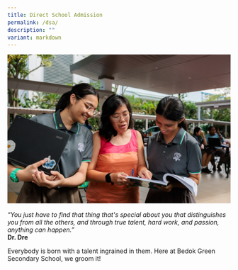```yaml
---
title: Direct School Admission
permalink: /dsa/
description: ""
variant: markdown
---
```

![](/images/td%202023.jpg)

*“You just have to find that thing that's special about you that distinguishes you from all the others, and through true talent, hard work, and passion, anything can happen.”*<br>**Dr. Dre**

Everybody is born with a talent ingrained in them. Here at Bedok Green Secondary School, we groom it!